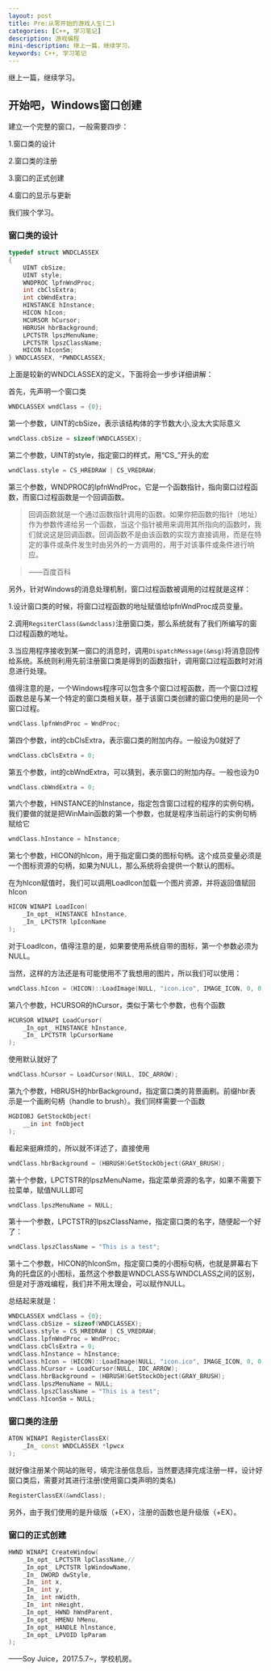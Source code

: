```yaml
---
layout: post
title: Pre:从零开始的游戏人生(二)
categories: [C++, 学习笔记]
description: 游戏编程
mini-description: 继上一篇，继续学习。
keywords: C++, 学习笔记
---
```


继上一篇，继续学习。

## 开始吧，Windows窗口创建

建立一个完整的窗口，一般需要四步：

1.窗口类的设计

2.窗口类的注册

3.窗口的正式创建

4.窗口的显示与更新

我们挨个学习。

### 窗口类的设计

``` cpp
typedef struct WNDCLASSEX 
{
    UINT cbSize;
    UINT style;
    WNDPROC lpfnWndProc;
    int cbClsExtra;
    int cbWndExtra;
    HINSTANCE hInstance;
    HICON hIcon;
    HCURSOR hCursor;
    HBRUSH hbrBackground;
    LPCTSTR lpszMenuName;
    LPCTSTR lpszClassName;
    HICON hIconSm;
} WNDCLASSEX, *PWNDCLASSEX;
```

上面是较新的WNDCLASSEX的定义，下面将会一步步详细讲解：

首先，先声明一个窗口类

``` cpp
WNDCLASSEX wndClass = {0};
```

第一个参数，UINT的cbSize，表示该结构体的字节数大小,没太大实际意义

``` cpp
wndClass.cbSize = sizeof(WNDCLASSEX);
```

第二个参数，UINT的style，指定窗口的样式，用“CS_”开头的宏

``` cpp
wndClass.style = CS_HREDRAW | CS_VREDRAW;
```

第三个参数，WNDPROC的lpfnWndProc，它是一个函数指针，指向窗口过程函数，而窗口过程函数是一个回调函数。

> 回调函数就是一个通过函数指针调用的函数。如果你把函数的指针（地址）作为参数传递给另一个函数，当这个指针被用来调用其所指向的函数时，我们就说这是回调函数。回调函数不是由该函数的实现方直接调用，而是在特定的事件或条件发生时由另外的一方调用的，用于对该事件或条件进行响应。

> ——百度百科

另外，针对Windows的消息处理机制，窗口过程函数被调用的过程就是这样：

1.设计窗口类的时候，将窗口过程函数的地址赋值给lpfnWndProc成员变量。

2.调用`RegsiterClass(&wndclass)`注册窗口类，那么系统就有了我们所编写的窗口过程函数的地址。

3.当应用程序接收到某一窗口的消息时，调用`DispatchMessage(&msg)`将消息回传给系统。系统则利用先前注册窗口类是得到的函数指针，调用窗口过程函数时对消息进行处理。

值得注意的是，一个Windows程序可以包含多个窗口过程函数，而一个窗口过程函数总是与某一个特定的窗口类相关联，基于该窗口类创建的窗口使用的是同一个窗口过程。

``` cpp
wndClass.lpfnWndProc = WndProc;
```

第四个参数，int的cbClsExtra，表示窗口类的附加内存。一般设为0就好了

``` cpp
wndClass.cbClsExtra = 0;
```

第五个参数，int的cbWndExtra，可以猜到，表示窗口的附加内存。一般也设为0

``` cpp
wndClass.cbWndExtra = 0;
```

第六个参数，HINSTANCE的hInstance，指定包含窗口过程的程序的实例句柄，我们要做的就是把WinMain函数的第一个参数，也就是程序当前运行的实例句柄赋给它

``` cpp
wndClass.hInstance = hInstance;
```

第七个参数，HICON的hIcon，用于指定窗口类的图标句柄。这个成员变量必须是一个图标资源的句柄，如果为NULL，那么系统将会提供一个默认的图标。

在为hIcon赋值时，我们可以调用LoadIcon加载一个图片资源，并将返回值赋回hIcon

``` cpp
HICON WINAPI LoadIcon(
    _In_opt_ HINSTANCE hInstance,
    _In_ LPCTSTR lpIconName
);
```

对于LoadIcon，值得注意的是，如果要使用系统自带的图标，第一个参数必须为NULL。

当然，这样的方法还是有可能使用不了我想用的图片，所以我们可以使用：

``` cpp
wndClass.hIcon = (HICON)::LoadImage(NULL, "icon.ico", IMAGE_ICON, 0, 0, LR_DEFAULTSIZE | LR_LOADFROMFILE);
```

第八个参数，HCURSOR的hCursor，类似于第七个参数，也有个函数

``` cpp
HCURSOR WINAPI LoadCursor(
    _In_opt_ HINSTANCE hInstance,
    _In_ LPCTSTR lpCursorName
);
```

使用默认就好了

``` cpp
wndClass.hCursor = LoadCursor(NULL, IDC_ARROW);
```

第九个参数，HBRUSH的hbrBackground，指定窗口类的背景画刷。前缀hbr表示是一个画刷句柄（handle to brush）。我们同样需要一个函数

``` cpp
HGDIOBJ GetStockObject(
    __in int fnObject
);
```

看起来挺麻烦的，所以就不详述了，直接使用

``` cpp
wndClass.hbrBackground = (HBRUSH)GetStockObject(GRAY_BRUSH);
```

第十个参数，LPCTSTR的lpszMenuName，指定菜单资源的名字，如果不需要下拉菜单，赋值NULL即可

``` cpp
wndClass.lpszMenuName = NULL;
```

第十一个参数，LPCTSTR的lpszClassName，指定窗口类的名字，随便起一个好了：

``` cpp
wndClass.lpszClassName = "This is a test";
```

第十二个参数，HICON的hIconSm，指定窗口类的小图标句柄，也就是屏幕右下角的托盘区的小图标，虽然这个参数是WNDCLASS与WNDCLASS之间的区别，但是对于游戏编程，我们并不用太理会，可以赋作NULL。

总结起来就是：

``` cpp
WNDCLASSEX wndClass = {0};
wndClass.cbSize = sizeof(WNDCLASSEX);
wndClass.style = CS_HREDRAW | CS_VREDRAW;
wndClass.lpfnWndProc = WndProc;
wndClass.cbClsExtra = 0;
wndClass.hInstance = hInstance;
wndClass.hIcon = (HICON)::LoadImage(NULL, "icon.ico", IMAGE_ICON, 0, 0, LR_DEFAULTSIZE | LR_LOADFROMFILE);
wndClass.hCursor = LoadCursor(NULL, IDC_ARROW);
wndClass.hbrBackground = (HBRUSH)GetStockObject(GRAY_BRUSH);
wndClass.lpszMenuName = NULL;
wndClass.lpszClassName = "This is a test";
wndClass.hIconSm = NULL;
```

### 窗口类的注册

``` cpp
ATON WINAPI RegisterClassEX(
    _In_ const WNDCLASSEX *lpwcx
);
```

就好像注册某个网站的账号，填完注册信息后，当然要选择完成注册一样，设计好窗口类后，需要对其进行注册(使用窗口类声明的类名)

``` cpp
RegisterClassEX(&wndClass);
```

另外，由于我们使用的是升级版（+EX），注册的函数也是升级版（+EX）。

### 窗口的正式创建

``` cpp
HWND WINAPI CreateWindow(
    _In_opt_ LPCTSTR lpClassName,//
    _In_opt_ LPCTSTR lpWindowName,
    _In_ DWORD dwStyle,
    _In_ int x,
    _In_ int y,
    _In_ int nWidth,
    _In_ int nHeight,
    _In_opt_ HWND hWndParent,
    _In_opt_ HMENU hMenu,
    _In_opt_ HANDLE hlnstance,
    _In_opt_ LPVOID lpParam
);
```



——Soy Juice，2017.5.7~，学校机房。
